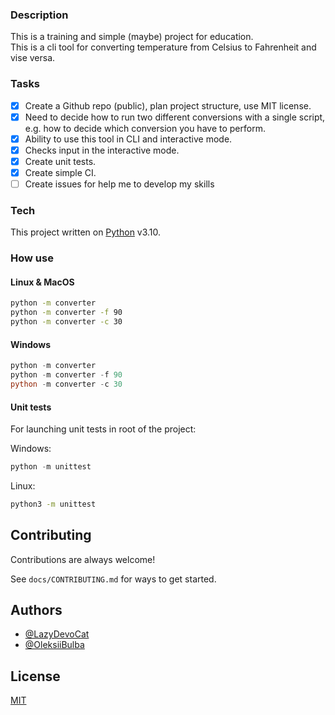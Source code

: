 ### Description

This is a training and simple (maybe) project for education.  
This is a cli tool for converting temperature from Celsius to Fahrenheit and vise versa.

### Tasks
- [x] Create a Github repo (public), plan project structure, use MIT license.  
- [x] Need to decide how to run two different conversions with a single script, e.g. how to decide which conversion you have to perform.  
- [x] Ability to use this tool in CLI and interactive mode.
- [x] Checks input in the interactive mode.
- [x] Create unit tests.
- [x] Create simple CI.
- [ ] Create issues for help me to develop my skills 

### Tech
This project written on [Python](https://www.python.org/) v3.10.  

### How use

#### Linux & MacOS

```bash
python -m converter
python -m converter -f 90
python -m converter -c 30
``` 

#### Windows

```PowerShell
python -m converter
python -m converter -f 90
python -m converter -c 30
``` 

#### Unit tests
For launching unit tests in root of the project:  

Windows:
```PowerShell
python -m unittest
```

Linux:
```bash 
python3 -m unittest
```

## Contributing

Contributions are always welcome!

See `docs/CONTRIBUTING.md` for ways to get started.

## Authors

- [@LazyDevoCat](https://github.com/LazyDevoCat)
- [@OleksiiBulba](https://github.com/OleksiiBulba)



## License
[MIT](https://choosealicense.com/licenses/mit/) 
